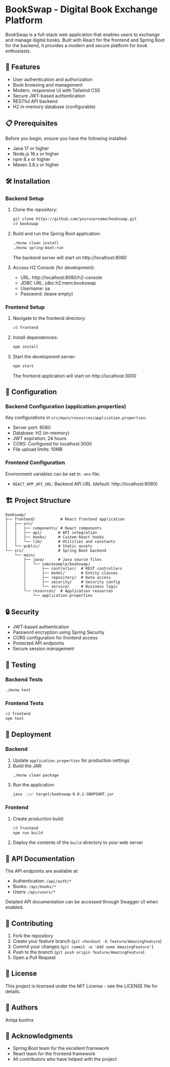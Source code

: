 # BookSwap - Digital Book Exchange Platform

BookSwap is a full-stack web application that enables users to exchange and manage digital books. Built with React for the frontend and Spring Boot for the backend, it provides a modern and secure platform for book enthusiasts.

## 🚀 Features

- User authentication and authorization
- Book browsing and management
- Modern, responsive UI with Tailwind CSS
- Secure JWT-based authentication
- RESTful API backend
- H2 in-memory database (configurable)

## 📋 Prerequisites

Before you begin, ensure you have the following installed:
- Java 17 or higher
- Node.js 16.x or higher
- npm 8.x or higher
- Maven 3.8.x or higher

## 🛠️ Installation

### Backend Setup

1. Clone the repository:
   ```bash
   git clone https://github.com/yourusername/bookswap.git
   cd bookswap
   ```

2. Build and run the Spring Boot application:
   ```bash
   ./mvnw clean install
   ./mvnw spring-boot:run
   ```
   The backend server will start on http://localhost:8080

3. Access H2 Console (for development):
   - URL: http://localhost:8080/h2-console
   - JDBC URL: jdbc:h2:mem:bookswap
   - Username: sa
   - Password: (leave empty)

### Frontend Setup

1. Navigate to the frontend directory:
   ```bash
   cd frontend
   ```

2. Install dependencies:
   ```bash
   npm install
   ```

3. Start the development server:
   ```bash
   npm start
   ```
   The frontend application will start on http://localhost:3000

## 🔧 Configuration

### Backend Configuration (application.properties)

Key configurations in `src/main/resources/application.properties`:
- Server port: 8080
- Database: H2 (in-memory)
- JWT expiration: 24 hours
- CORS: Configured for localhost:3000
- File upload limits: 10MB

### Frontend Configuration

Environment variables can be set in `.env` file:
- `REACT_APP_API_URL`: Backend API URL (default: http://localhost:8080)

## 🏗️ Project Structure

```
bookswap/
├── frontend/           # React frontend application
│   ├── src/
│   │   ├── components/ # React components
│   │   ├── api/       # API integration
│   │   ├── hooks/     # Custom React hooks
│   │   └── lib/       # Utilities and constants
│   └── public/        # Static assets
└── src/               # Spring Boot backend
    └── main/
        ├── java/      # Java source files
        │   └── com/example/bookswap/
        │       ├── controller/  # REST controllers
        │       ├── model/       # Entity classes
        │       ├── repository/  # Data access
        │       ├── security/    # Security config
        │       └── service/     # Business logic
        └── resources/  # Application resources
            └── application.properties
```

## 🔒 Security

- JWT-based authentication
- Password encryption using Spring Security
- CORS configuration for frontend access
- Protected API endpoints
- Secure session management

## 🧪 Testing

### Backend Tests
```bash
./mvnw test
```

### Frontend Tests
```bash
cd frontend
npm test
```

## 🚀 Deployment

### Backend
1. Update `application.properties` for production settings
2. Build the JAR:
   ```bash
   ./mvnw clean package
   ```
3. Run the application:
   ```bash
   java -jar target/bookswap-0.0.1-SNAPSHOT.jar
   ```

### Frontend
1. Create production build:
   ```bash
   cd frontend
   npm run build
   ```
2. Deploy the contents of the `build` directory to your web server

## 📝 API Documentation

The API endpoints are available at:
- Authentication: `/api/auth/*`
- Books: `/api/books/*`
- Users: `/api/users/*`

Detailed API documentation can be accessed through Swagger UI when enabled.

## 🤝 Contributing

1. Fork the repository
2. Create your feature branch (`git checkout -b feature/AmazingFeature`)
3. Commit your changes (`git commit -m 'Add some AmazingFeature'`)
4. Push to the branch (`git push origin feature/AmazingFeature`)
5. Open a Pull Request

## 📄 License

This project is licensed under the MIT License - see the LICENSE file for details.

## 👥 Authors

Aniqa bushra

## 🙏 Acknowledgments

- Spring Boot team for the excellent framework
- React team for the frontend framework
- All contributors who have helped with the project